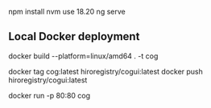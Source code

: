 npm install
nvm use 18.20
ng serve


## Local Docker deployment 

docker build --platform=linux/amd64 . -t cog


docker tag cog:latest hiroregistry/cogui:latest
docker push hiroregistry/cogui:latest

docker run -p 80:80 cog
